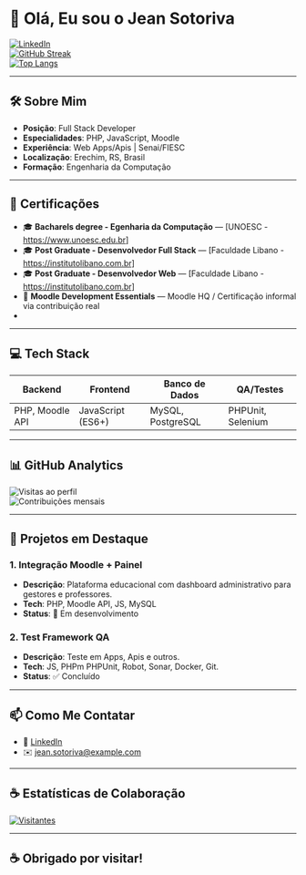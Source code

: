 # 👋 Olá, Eu sou o Jean Sotoriva

[![LinkedIn](https://img.shields.io/badge/-Jean%20Sotoriva-blue?style=flat-square&logo=Linkedin&logoColor=white&link=https://www.linkedin.com/in/jean-sotoriva-7b4442142/)](https://www.linkedin.com/in/jean-sotoriva-7b4442142/)  
[![GitHub Streak](https://github-readme-streak-stats.herokuapp.com/?user=SeuUsuario&theme=dark&hide_border=true)](https://git.io/streak-stats)  
[![Top Langs](https://github-readme-stats.vercel.app/api/top-langs/?username=SeuUsuario&layout=compact&theme=dark&hide_border=true)](https://github.com/SeuUsuario)

---

## 🛠️ Sobre Mim

- **Posição**: Full Stack Developer  
- **Especialidades**: PHP, JavaScript, Moodle  
- **Experiência**: Web Apps/Apis | Senai/FIESC
- **Localização**: Erechim, RS, Brasil  
- **Formação**: Engenharia da Computação

---

## 💼 Certificações

- 🎓 **Bacharels degree - Egenharia da Computação** — [UNOESC - https://www.unoesc.edu.br]  
- 🎓 **Post Graduate - Desenvolvedor Full Stack** — [Faculdade Libano - https://institutolibano.com.br]  
- 🎓 **Post Graduate - Desenvolvedor Web** — [Faculdade Libano - https://institutolibano.com.br]   
- 🏅 **Moodle Development Essentials** — Moodle HQ / Certificação informal via contribuição real
- 
---

## 💻 Tech Stack

| Backend         | Frontend         | Banco de Dados     | QA/Testes        |
|----------------|------------------|--------------------|------------------|
| PHP, Moodle API| JavaScript (ES6+)| MySQL, PostgreSQL  | PHPUnit, Selenium|

---

## 📊 GitHub Analytics

![Visitas ao perfil](https://komarev.com/ghpvc/?username=SeuUsuario&color=blueviolet)  
![Contribuições mensais](https://github-readme-activity-graph.cyclic.app/graph?username=SeuUsuario&theme=react-dark&bg_color=000000)  

---

## 🚀 Projetos em Destaque

### 1. Integração Moodle + Painel
- **Descrição**: Plataforma educacional com dashboard administrativo para gestores e professores.
- **Tech**: PHP, Moodle API, JS, MySQL
- **Status**: 🚧 Em desenvolvimento

### 2. Test Framework QA
- **Descrição**: Teste em Apps, Apis e outros.
- **Tech**: JS, PHPm PHPUnit, Robot, Sonar, Docker, Git.
- **Status**: ✅ Concluído

---

## 📫 Como Me Contatar

- 🔗 [LinkedIn](https://www.linkedin.com/in/jean-sotoriva-7b4442142/)  
- ✉️ jean.sotoriva@example.com

---

## ☕ Estatísticas de Colaboração

[![Visitantes](https://visitor-badge.glitch.me/badge?page_id=SeuUsuario.seu-repo)](https://github.com/SeuUsuario)

---

## ☕ Obrigado por visitar!
